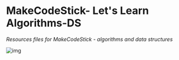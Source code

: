 # MakeCodeStick- Let's Learn Algorithms-DS
*Resources files for MakeCodeStick - algorithms and data structures*

<img src='https://github.com/jameshjay/MakeCodeStick-Algorithms-DS/blob/main/Other/course.png' alt='img'/>

